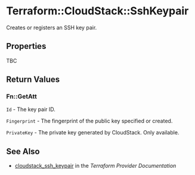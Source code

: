 # Terraform::CloudStack::SshKeypair

Creates or registers an SSH key pair.

## Properties

TBC

## Return Values

### Fn::GetAtt

`Id` - The key pair ID.

`Fingerprint` - The fingerprint of the public key specified or created.

`PrivateKey` - The private key generated by CloudStack. Only available.

## See Also

* [cloudstack_ssh_keypair](https://www.terraform.io/docs/providers/cloudstack/r/ssh_keypair.html) in the _Terraform Provider Documentation_